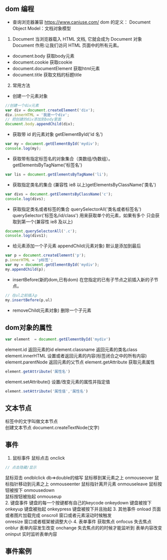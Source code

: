 ## dom 编程
- 查询浏览器兼容 https://www.caniuse.com/
  dom 的定义： Document Object Model：文档对象模型

1. Document 当浏览器载入 HTML 文档, 它就会成为 Document 对象
   Document 作用:让我们访问 HTML 页面中的所有元素。
- document.body  获取body元素
- document.cookie 获取cookie
- document.documentElement 获取html元素
- document.title 获取文档的标题title
2. 常用方法

- 创建一个元素对象

```js
//创建一个div元素
var div = document.createElement('div');
div.innerHTML = '我是一个div';
// 把创建的div添加到body里面
document.body.appendChild(div);
```

- 获取带 id 的元素对象 getElementById('id 名')

```js
var my = document.getElementById('mydiv');
console.log(my);
```

- 获取带有指定标签名的对象集合（类数组/伪数组）。getElementsByTagName('标签名')

```js
var lis = document.getElementsByTagName('li');
```

- 获取指定类名的集合 (兼容性 ie8 以上)getElementsByClassName('类名')

```js
var divs = document.getElementsByClassName('c');
console.log(divs);
```

- 获取指定类名或者标签的集合 querySelectorAll('类名或者标签名') querySelector('标签名/id/class') 用来获取单个的元素，如果有多个 只会获取到第一个(兼容性 ie8 及以上)

```js
document.querySelectorAll('.c');
console.log(divs1);
```

- 给元素添加一个子元素 appendChild(元素对象) 默认是添加到最后

```js
var p = document.createElement('p');
p.innerHTML = 'p标签';
var my = document.getElementById('mydiv');
my.appendChild(p);
```
- insertBefore(新的dom,已有dom) 在您指定的已有子节点之前插入新的子节点。
```js
// 在ul之前插入p
my.insertBefore(p,ul)
```
- removeChild(元素对象) 删除一个子元素 
## dom对象的属性
```js
var element  = document.getElementById('mydiv')
```
element.id  返回元素的id
element.classname  返回元素的类名class
element.innerHTML  设置或者返回元素的内容(标签闭合之中的所有内容)
element.parentNode 返回元素的父节点
element.getAttribute 获取元素属性
```js
element.getAttribute('属性名')
```
element.setAttribute() 设置/改变元素的属性并指定值 
```js
element.setAttribute('属性值','属性名')
```
## 文本节点 
标签中的文字叫做文本节点  
创建文本节点 document.createTextNode(文字)
## 事件 
1. 鼠标事件 
鼠标点击  onclick
```js
// 点击隐藏/显示
```
鼠标双击 ondblclick  db=>double的缩写
鼠标移到某元素之上  onmouseover
鼠标指针移动到元素之上 onmouseenter 
鼠标指针离开元素 onmouseleave 
鼠标按钮被按下  onmousedown  
鼠标按钮被抬起  onmouseup  
2. 键盘事件  键盘的每一个按键都有自己的keycode
onkeydown 键盘被按下 
onkeyup   键盘被抬起
onkeypress 键盘被按下并且抬起
3. 其他事件
  onload  页面或者图片加载完成 
  onscroll 窗口或者元素滚动时候触发  
  onresize 窗口或者框架被调整大小 
4. 表单事件 
   获取焦点 onfocus 
   失去焦点 onblur 
   表单内容发生改变  onchange  失去焦点的的时候才能监听到
   表单内容改变  oninput 实时监听表单内容
## 事件案例 
          

